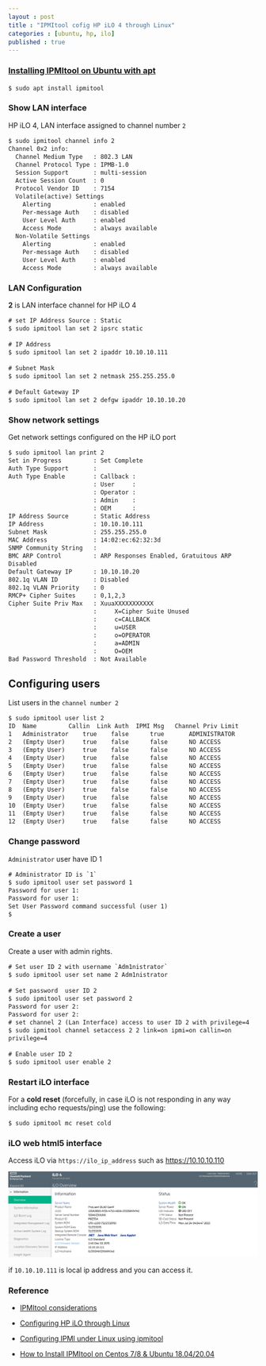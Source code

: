 ```yaml
---
layout : post
title : "IPMItool cofig HP iLO 4 through Linux"
categories : [ubuntu, hp, ilo]
published : true
---
```


### [Installing IPMItool on Ubuntu with apt](https://phoenixnap.com/kb/install-ipmitool-ubuntu-centos)


```shell
$ sudo apt install ipmitool
```

### Show LAN interface
HP iLO 4, LAN interface assigned to channel number `2`
```shell
$ sudo ipmitool channel info 2
Channel 0x2 info:
  Channel Medium Type   : 802.3 LAN
  Channel Protocol Type : IPMB-1.0
  Session Support       : multi-session
  Active Session Count  : 0
  Protocol Vendor ID    : 7154
  Volatile(active) Settings
    Alerting            : enabled
    Per-message Auth    : disabled
    User Level Auth     : enabled
    Access Mode         : always available
  Non-Volatile Settings
    Alerting            : enabled
    Per-message Auth    : disabled
    User Level Auth     : enabled
    Access Mode         : always available
```

### LAN Configuration
**2** is LAN interface channel for HP iLO 4
```shell
# set IP Address Source : Static
$ sudo ipmitool lan set 2 ipsrc static

# IP Address
$ sudo ipmitool lan set 2 ipaddr 10.10.10.111

# Subnet Mask
$ sudo ipmitool lan set 2 netmask 255.255.255.0

# Default Gateway IP
$ sudo ipmitool lan set 2 defgw ipaddr 10.10.10.20
```

### Show network settings
Get network settings configured on the HP iLO port

```shell
$ sudo ipmitool lan print 2
Set in Progress         : Set Complete
Auth Type Support       : 
Auth Type Enable        : Callback : 
                        : User     : 
                        : Operator : 
                        : Admin    : 
                        : OEM      : 
IP Address Source       : Static Address
IP Address              : 10.10.10.111
Subnet Mask             : 255.255.255.0
MAC Address             : 14:02:ec:62:32:3d
SNMP Community String   : 
BMC ARP Control         : ARP Responses Enabled, Gratuitous ARP Disabled
Default Gateway IP      : 10.10.10.20
802.1q VLAN ID          : Disabled
802.1q VLAN Priority    : 0
RMCP+ Cipher Suites     : 0,1,2,3
Cipher Suite Priv Max   : XuuaXXXXXXXXXXX
                        :     X=Cipher Suite Unused
                        :     c=CALLBACK
                        :     u=USER
                        :     o=OPERATOR
                        :     a=ADMIN
                        :     O=OEM
Bad Password Threshold  : Not Available
```

## Configuring users

List users in the `channel number 2`
```shell
$ sudo ipmitool user list 2
ID  Name	     Callin  Link Auth	IPMI Msg   Channel Priv Limit
1   Administrator    true    false      true       ADMINISTRATOR
2   (Empty User)     true    false      false      NO ACCESS
3   (Empty User)     true    false      false      NO ACCESS
4   (Empty User)     true    false      false      NO ACCESS
5   (Empty User)     true    false      false      NO ACCESS
6   (Empty User)     true    false      false      NO ACCESS
7   (Empty User)     true    false      false      NO ACCESS
8   (Empty User)     true    false      false      NO ACCESS
9   (Empty User)     true    false      false      NO ACCESS
10  (Empty User)     true    false      false      NO ACCESS
11  (Empty User)     true    false      false      NO ACCESS
12  (Empty User)     true    false      false      NO ACCESS

```

### Change password

`Administrator` user have ID 1
```shell
# Administrator ID is `1`
$ sudo ipmitool user set password 1
Password for user 1: 
Password for user 1: 
Set User Password command successful (user 1)
$
```

### Create a user
Create a user with admin rights.
```shell
# Set user ID 2 with username `Adm1nistrator`
$ sudo ipmitool user set name 2 Adm1nistrator

# Set password  user ID 2
$ sudo ipmitool user set password 2
Password for user 2:
Password for user 2:
# set channel 2 (Lan Interface) access to user ID 2 with privilege=4
$ sudo ipmitool channel setaccess 2 2 link=on ipmi=on callin=on privilege=4

# Enable user ID 2
$ sudo ipmitool user enable 2
```

### Restart iLO interface
For a **cold reset** (forcefully, in case iLO is not responding in any way including echo requests/ping) use the following:

```shell
$ sudo ipmitool mc reset cold
```

### iLO web html5 interface
Access iLO via `https://ilo_ip_address` such as https://10.10.10.110

![hp_ilo_4](/assets/img/blog/hp_ilo_4.png)

if `10.10.10.111` is local ip address and you can access it.

### Reference
* [IPMItool considerations](https://www.ibm.com/docs/en/power8/8348-21C?topic=overview-ipmitool-considerations)

* [Configuring HP iLO through Linux](https://dev-random.net/configuring-hp-ilo-through-linux-automatically/)

* [Configuring IPMI under Linux using ipmitool](https://www.thomas-krenn.com/en/wiki/Configuring_IPMI_under_Linux_using_ipmitool)

* [How to Install IPMItool on Centos 7/8 & Ubuntu 18.04/20.04](https://phoenixnap.com/kb/install-ipmitool-ubuntu-centos)